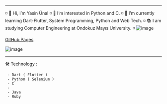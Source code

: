   ----------------------------------------------------------------------
  ◽️ 👋 Hi, I’m Yasin Ünal
  ◽️ 👀 I’m interested in Python and C.
  ◽️ 🌱 I’m currently learning Dart-Flutter, System Programming, Python and  Web Tech.
  ◽️ 📚 I am studying Computer Engineering at Ondokuz Mayıs University. 
  ◽️ ![image](https://upload.wikimedia.org/wikipedia/commons/4/45/Notion_app_logo.png)


  [GitHub Pages](https://dawn-squash-710.notion.site/Makaleler-2a2a2615f2964cf584341a880aa94f41).
  
![image](https://user-images.githubusercontent.com/56133248/143773264-7933ce21-81b2-4057-bfb7-5bcc7be3691a.png)

  ----------------------------------------------------------------------
  
  🛠 Technology : 
    
     - Dart ( Flutter )
     - Python ( Selenium ) 
     - C
     - 
     - Java
     - Ruby
  
  
<!---
Pilestin/Pilestin is a ✨ special ✨ repository because its `README.md` (this file) appears on your GitHub profile.
You can click the Preview link to take a look at your changes.
--->

